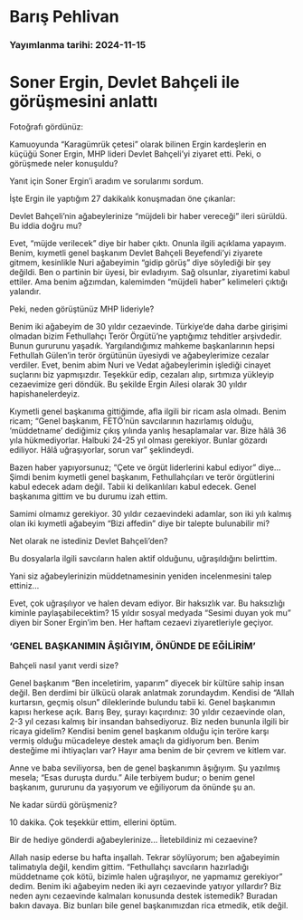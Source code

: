 # Barış Pehlivan

### Yayımlanma tarihi: 2024-11-15

# Soner Ergin, Devlet Bahçeli ile görüşmesini anlattı

Fotoğrafı gördünüz:

Kamuoyunda “Karagümrük çetesi” olarak bilinen Ergin kardeşlerin en küçüğü Soner Ergin, MHP lideri Devlet Bahçeli’yi ziyaret etti. Peki, o görüşmede neler konuşuldu?



Yanıt için Soner Ergin’i aradım ve sorularımı sordum.

İşte Ergin ile yaptığım 27 dakikalık konuşmadan öne çıkanlar:

Devlet Bahçeli’nin ağabeylerinize “müjdeli bir haber vereceği” ileri sürüldü. Bu iddia doğru mu?

Evet, “müjde verilecek” diye bir haber çıktı. Onunla ilgili açıklama yapayım. Benim, kıymetli genel başkanım Devlet Bahçeli Beyefendi’yi ziyarete gitmem, kesinlikle Nuri ağabeyimin “gidip görüş” diye söylediği bir şey değildi. Ben o partinin bir üyesi, bir evladıyım. Sağ olsunlar, ziyaretimi kabul ettiler. Ama benim ağzımdan, kalemimden “müjdeli haber” kelimeleri çıktığı yalandır.

Peki, neden görüştünüz MHP lideriyle?

Benim iki ağabeyim de 30 yıldır cezaevinde. Türkiye’de daha darbe girişimi olmadan bizim Fethullahçı Terör Örgütü’ne yaptığımız tehditler arşivdedir. Bunun gururunu yaşadık. Yargılandığımız mahkeme başkanlarının hepsi Fethullah Gülen’in terör örgütünün üyesiydi ve ağabeylerimize cezalar verdiler. Evet, benim abim Nuri ve Vedat ağabeylerimin işlediği cinayet suçlarını biz yapmışızdır. Teşekkür edip, cezaları alıp, sırtımıza yükleyip cezaevimize geri döndük. Bu şekilde Ergin Ailesi olarak 30 yıldır hapishanelerdeyiz.

Kıymetli genel başkanıma gittiğimde, afla ilgili bir ricam asla olmadı. Benim ricam; “Genel başkanım, FETÖ’nün savcılarının hazırlamış olduğu, ‘müddetname’ dediğimiz çıkış yılında yanlış hesaplamalar var. Bize hâlâ 36 yıla hükmediyorlar. Halbuki 24-25 yıl olması gerekiyor. Bunlar gözardı ediliyor. Hâlâ uğraşıyorlar, sorun var” şeklindeydi.

Bazen haber yapıyorsunuz; “Çete ve örgüt liderlerini kabul ediyor” diye... Şimdi benim kıymetli genel başkanım, Fethullahçıları ve terör örgütlerini kabul edecek adam değil. Tabii ki delikanlıları kabul edecek. Genel başkanıma gittim ve bu durumu izah ettim.

Samimi olmamız gerekiyor. 30 yıldır cezaevindeki adamlar, son iki yılı kalmış olan iki kıymetli ağabeyim “Bizi affedin” diye bir talepte bulunabilir mi?

Net olarak ne istediniz Devlet Bahçeli’den?

Bu dosyalarla ilgili savcıların halen aktif olduğunu, uğraşıldığını belirttim.

Yani siz ağabeylerinizin müddetnamesinin yeniden incelenmesini talep ettiniz...

Evet, çok uğraşılıyor ve halen devam ediyor. Bir haksızlık var. Bu haksızlığı kiminle paylaşabilecektim? 15 yıldır sosyal medyada “Sesimi duyan yok mu” diyen bir Soner Ergin’im ben. Her haftam cezaevi ziyaretleriyle geçiyor.


### ‘GENEL BAŞKANIMIN ÂŞIĞIYIM, ÖNÜNDE DE EĞİLİRİM’

Bahçeli nasıl yanıt verdi size?

Genel başkanım “Ben inceletirim, yaparım” diyecek bir kültüre sahip insan değil. Ben derdimi bir ülkücü olarak anlatmak zorundaydım. Kendisi de “Allah kurtarsın, geçmiş olsun” dileklerinde bulundu tabii ki. Genel başkanımın kapısı herkese açık. Barış Bey, şurayı kaçırdınız: 30 yıldır cezaevinde olan, 2-3 yıl cezası kalmış bir insandan bahsediyoruz. Biz neden bununla ilgili bir ricaya gidelim? Kendisi benim genel başkanım olduğu için teröre karşı vermiş olduğu mücadeleye destek amaçlı da gidiyorum ben. Benim desteğime mi ihtiyaçları var? Hayır ama benim de bir çevrem ve kitlem var.

Anne ve baba seviliyorsa, ben de genel başkanımın âşığıyım. Şu yazılmış mesela; “Esas duruşta durdu.” Aile terbiyem budur; o benim genel başkanım, gururunu da yaşıyorum ve eğiliyorum da önünde şu an.

Ne kadar sürdü görüşmeniz?

10 dakika. Çok teşekkür ettim, ellerini öptüm.

Bir de hediye gönderdi ağabeylerinize... İletebildiniz mi cezaevine?

Allah nasip ederse bu hafta inşallah. Tekrar söylüyorum; ben ağabeyimin talimatıyla değil, kendim gittim. “Fethullahçı savcıların hazırladığı müddetname çok kötü, bizimle halen uğraşılıyor, ne yapmamız gerekiyor” dedim. Benim iki ağabeyim neden iki ayrı cezaevinde yatıyor yıllardır? Biz neden aynı cezaevinde kalmaları konusunda destek istemedik? Buradan bakın davaya. Biz bunları bile genel başkanımızdan rica etmedik, etik değil.

